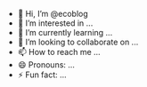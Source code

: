 - 👋 Hi, I’m @ecoblog
- 👀 I’m interested in ...
- 🌱 I’m currently learning ...
- 💞️ I’m looking to collaborate on ...
- 📫 How to reach me ...
- 😄 Pronouns: ...
- ⚡ Fun fact: ...

<!---
ecoblog/ecoblog is a ✨ special ✨ repository because its `README.md` (this file) appears on your GitHub profile.
You can click the Preview link to take a look at your changes.
--->
